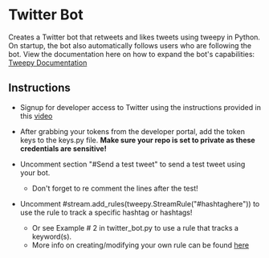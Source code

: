 # Twitter Bot
 Creates a Twitter bot that retweets and likes tweets using tweepy in Python. On startup, the bot also automatically follows users who are following the bot. View the documentation here on how to expand the bot's capabilities: [Tweepy Documentation](https://docs.tweepy.org/en/stable/)

## Instructions
- Signup for developer access to Twitter using the instructions provided in this [video](https://www.youtube.com/watch?v=2UBcRiddwAo)

- After grabbing your tokens from the developer portal, add the token keys to the keys.py file. **Make sure your repo is set to private as these credentials are sensitive!**

- Uncomment section "#Send a test tweet" to send a test tweet using your bot.
    - Don't forget to re comment the lines after the test!

- Uncomment #stream.add_rules(tweepy.StreamRule("#hashtaghere")) to use the rule to track a specific hashtag or hashtags!
    - Or see Example # 2 in twitter_bot.py to use a rule that tracks a keyword(s).
    - More info on creating/modifying your own rule can be found [here](https://developer.twitter.com/en/docs/twitter-api/tweets/filtered-stream/integrate/build-a-rule#examples)
